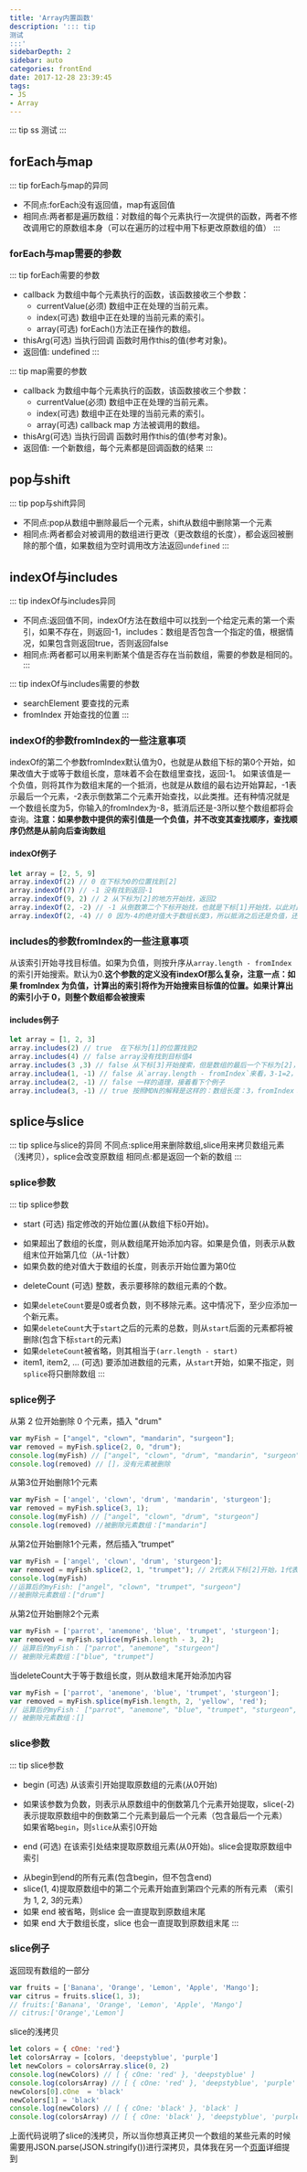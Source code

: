 ```yaml
---
title: 'Array内置函数'
description: '::: tip
测试
:::'
sidebarDepth: 2
sidebar: auto
categories: frontEnd
date: 2017-12-28 23:39:45
tags:
- JS
- Array
---
```


::: tip ss
测试
:::

## forEach与map
::: tip forEach与map的异同
* 不同点:forEach没有返回值，map有返回值
* 相同点:两者都是遍历数组：对数组的每个元素执行一次提供的函数，两者不修改调用它的原数组本身（可以在遍历的过程中用下标更改原数组的值）
:::

### forEach与map需要的参数
::: tip forEach需要的参数
* callback 为数组中每个元素执行的函数，该函数接收三个参数：
  + currentValue(必须) 数组中正在处理的当前元素。
  + index(可选) 数组中正在处理的当前元素的索引。
  + array(可选) forEach()方法正在操作的数组。
* thisArg(可选) 当执行回调 函数时用作this的值(参考对象)。
* 返回值: undefined
:::

::: tip map需要的参数
* callback 为数组中每个元素执行的函数，该函数接收三个参数：
  + currentValue(必须) 数组中正在处理的当前元素。
  + index(可选) 数组中正在处理的当前元素的索引。
  + array(可选) callback  map 方法被调用的数组。
* thisArg(可选) 当执行回调 函数时用作this的值(参考对象)。
* 返回值: 一个新数组，每个元素都是回调函数的结果
:::

## pop与shift
::: tip pop与shift异同
* 不同点:pop从数组中删除最后一个元素，shift从数组中删除第一个元素
* 相同点:两者都会对被调用的数组进行更改（更改数组的长度），都会返回被删除的那个值，如果数组为空时调用改方法返回`undefined`
:::

## indexOf与includes
::: tip indexOf与includes异同
* 不同点:返回值不同，indexOf方法在数组中可以找到一个给定元素的第一个索引，如果不存在，则返回-1，includes：数组是否包含一个指定的值，根据情况，如果包含则返回true，否则返回false
* 相同点:两者都可以用来判断某个值是否存在当前数组，需要的参数是相同的。
:::

::: tip indexOf与includes需要的参数
* searchElement 要查找的元素
* fromIndex 开始查找的位置
:::

### indexOf的参数fromIndex的一些注意事项
indexOf的第二个参数fromIndex默认值为0，也就是从数组下标的第0个开始，如果改值大于或等于数组长度，意味着不会在数组里查找，返回-1。
如果该值是一个负值，则将其作为数组末尾的一个抵消，也就是从数组的最右边开始算起，-1表示最后一个元素，-2表示倒数第二个元素开始查找，以此类推。还有种情况就是一个数组长度为5，你输入的fromIndex为-8，抵消后还是-3所以整个数组都将会查询。**注意：如果参数中提供的索引值是一个负值，并不改变其查找顺序，查找顺序仍然是从前向后查询数组**

#### indexOf例子
``` js
let array = [2, 5, 9]
array.indexOf(2) // 0 在下标为0的位置找到[2]
array.indexOf(7) // -1 没有找到返回-1
array.indexOf(9, 2) // 2 从下标为[2]的地方开始找，返回2
array.indexOf(2, -2) // -1 从倒数第二个下标开始找，也就是下标[1]开始找，以此对比5,9都没有匹配到2，所以返回-1
array.indexOf(2, -4) // 0 因为-4的绝对值大于数组长度3，所以抵消之后还是负值，还是会将整个数组都查询一遍
```

### includes的参数fromIndex的一些注意事项
从该索引开始寻找目标值。如果为负值，则按升序从`array.length - fromIndex`的索引开始搜索。默认为0.**这个参数的定义没有indexOf那么复杂，注意一点：如果 fromIndex 为负值，计算出的索引将作为开始搜索目标值的位置。如果计算出的索引小于 0，则整个数组都会被搜索**
#### includes例子
``` js
let array = [1, 2, 3]
array.includes(2) // true  在下标为[1]的位置找到2
array.includes(4) // false array没有找到目标值4
array.includes(3 ,3) // false 从下标[3]开始搜索，但是数组的最后一个下标为[2]，所以没有搜索，返回false
array.includea(1, -1) // false 从`array.length - fromIndex`来看，3-1=2，从下标2开始搜索，没有搜索，返回false
array.includea(2, -1) // false 一样的道理，接着看下个例子
array.includea(3, -1) // true 按照MDN的解释是这样的：数组长度：3，fromIndex：-1，计算出来的index为：3+(-1)=2,从下标[2]开始搜索，刚好是目标值3，返回true
```

## splice与slice
::: tip splice与slice的异同
不同点:splice用来删除数组,slice用来拷贝数组元素（浅拷贝），splice会改变原数组
相同点:都是返回一个新的数组
:::

### splice参数
::: tip splice参数
* start​ (可选) 指定修改的开始位置(从数组下标0开始)。<br>
 + 如果超出了数组的长度，则从数组尾开始添加内容。如果是负值，则表示从数组末位开始第几位（从-1计数）<br>
 + 如果负数的绝对值大于数组的长度，则表示开始位置为第0位
* deleteCount (可选) 整数，表示要移除的数组元素的个数。<br>
 + 如果`deleteCount`要是0或者负数，则不移除元素。这中情况下，至少应添加一个新元素。<br>
 + 如果`deleteCount`大于`start`之后的元素的总数，则从`start`后面的元素都将被删除(包含下标`start`的元素)<br>
 + 如果`deleteCount`被省略，则其相当于`(arr.length - start)`
 + item1, item2, ... (可选) 要添加进数组的元素，从`start`开始，如果不指定，则`splice`将只删除数组
:::

### splice例子
从第 2 位开始删除 0 个元素，插入 "drum"
``` js
var myFish = ["angel", "clown", "mandarin", "surgeon"];
var removed = myFish.splice(2, 0, "drum");
console.log(myFish) // ["angel", "clown", "drum", "mandarin", "surgeon"]
console.log(removed) // []，没有元素被删除
```
从第3位开始删除1个元素
``` js
var myFish = ['angel', 'clown', 'drum', 'mandarin', 'sturgeon'];
var removed = myFish.splice(3, 1);
console.log(myFish) // ["angel", "clown", "drum", "sturgeon"]
console.log(removed) //被删除元素数组：["mandarin"]
```
从第2位开始删除1个元素，然后插入“trumpet”
``` js
var myFish = ['angel', 'clown', 'drum', 'sturgeon'];
var removed = myFish.splice(2, 1, "trumpet"); // 2代表从下标[2]开始，1代表删除一个，从第三个参数开始就是被添加元素
console.log(myFish)
//运算后的myFish: ["angel", "clown", "trumpet", "surgeon"]
//被删除元素数组：["drum"]
```
从第2位开始删除2个元素
```js
var myFish = ['parrot', 'anemone', 'blue', 'trumpet', 'sturgeon'];
var removed = myFish.splice(myFish.length - 3, 2);
// 运算后的myFish： ["parrot", "anemone", "sturgeon"]
// 被删除元素数组：["blue", "trumpet"]
```
当deleteCount大于等于数组长度，则从数组末尾开始添加内容
```js
var myFish = ['parrot', 'anemone', 'blue', 'trumpet', 'sturgeon'];
var removed = myFish.splice(myFish.length, 2, 'yellow', 'red');
// 运算后的myFish： ["parrot", "anemone", "blue", "trumpet", "sturgeon", "yellow", "red"]
// 被删除元素数组：[]
```
### slice参数
::: tip slice参数
* begin (可选) 从该索引开始提取原数组的元素(从0开始)
 + 如果该参数为负数，则表示从原数组中的倒数第几个元素开始提取，slice(-2)表示提取原数组中的倒数第二个元素到最后一个元素（包含最后一个元素）<br>
如果省略`begin`，则`slice`从索引0开始
* end (可选) 在该索引处结束提取原数组元素(从0开始)。slice会提取原数组中索引<br>
 + 从begin到end的所有元素(包含begin，但不包含end)<br>
 + slice(1, 4)提取原数组中的第二个元素开始直到第四个元素的所有元素 （索引为 1, 2, 3的元素）<br>
 + 如果 end 被省略，则slice 会一直提取到原数组末尾<br>
 + 如果 end 大于数组长度，slice 也会一直提取到原数组末尾
:::
### slice例子
返回现有数组的一部分
```js
var fruits = ['Banana', 'Orange', 'Lemon', 'Apple', 'Mango'];
var citrus = fruits.slice(1, 3);
// fruits:['Banana', 'Orange', 'Lemon', 'Apple', 'Mango']
// citrus:['Orange','Lemon']
```
slice的浅拷贝
```js {6}
let colors = { cOne: 'red'}
let colorsArray = [colors, 'deepstyblue', 'purple']
let newColors = colorsArray.slice(0, 2)
console.log(newColors) // [ { cOne: 'red' }, 'deepstyblue' ]
console.log(colorsArray) // [ { cOne: 'red' }, 'deepstyblue', 'purple' ]
newColors[0].cOne  = 'black'
newColors[1] = 'black'
console.log(newColors) // [ { cOne: 'black' }, 'black' ]
console.log(colorsArray) // [ { cOne: 'black' }, 'deepstyblue', 'purple' ]
```
上面代码说明了slice的浅拷贝，所以当你想真正拷贝一个数组的某些元素的时候需要用JSON.parse(JSON.stringify())进行深拷贝，具体我在另一个[页面]()详细提到



